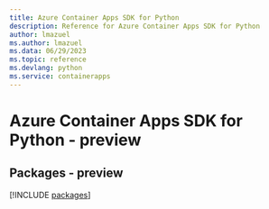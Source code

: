 ```yaml
---
title: Azure Container Apps SDK for Python
description: Reference for Azure Container Apps SDK for Python
author: lmazuel
ms.author: lmazuel
ms.data: 06/29/2023
ms.topic: reference
ms.devlang: python
ms.service: containerapps
---
```

# Azure Container Apps SDK for Python - preview
## Packages - preview
[!INCLUDE [packages](container-apps-index.md)]